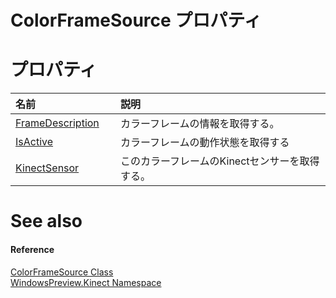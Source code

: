 ColorFrameSource プロパティ  
===========================  

<span id="publicpropertiesSection"></span>

プロパティ
==========  

<table>
<colgroup>
<col width="30%" />
<col width="60%" />
</colgroup>
<thead>
<tr class="header">
<th align="left">名前</th>
<th align="left">説明</th>
</tr>
</thead>
<tbody>
<tr class="odd">
<td align="left"><a href="ColorFrameSource_Class/Properties/FrameDescription_Property.md">FrameDescription</a></td>
<td align="left">カラーフレームの情報を取得する。</td>
</tr>
<tr class="even">
<td align="left"><a href="ColorFrameSource_Class/Properties/IsActive_Property.md">IsActive</a></td>
<td align="left">カラーフレームの動作状態を取得する</td>
</tr>
<tr class="odd">
<td align="left"><a href="ColorFrameSource_Class/Properties/KinectSensor_Property.md">KinectSensor</a></td>
<td align="left">このカラーフレームのKinectセンサーを取得する。</td>
</tr>
</tbody>
</table>

<span id="ID4EI"></span>

See also  
========  

<span id="ID4EK"></span>
#### Reference  

[ColorFrameSource Class](../ColorFrameSource_Class.md)  
 [WindowsPreview.Kinect Namespace](../../Kinect.md)  



<!--Please do not edit the data in the comment block below.-->
<!--
TOCTitle : ColorFrameSource Properties
RLTitle : ColorFrameSource Properties
KeywordK : ColorFrameSource class, properties
KeywordA : Properties.T:WindowsPreview.Kinect.ColorFrameSource
AssetID : Properties.T:WindowsPreview.Kinect.ColorFrameSource
Locale : en-us
CommunityContent : 1
TargetOS : Windows
TopicType : kbSyntax
DocSet : K4Wv2
ProjType : K4Wv2Proj
Technology : Kinect for Windows
Product : Kinect for Windows SDK v2
productversion : 20
-->
